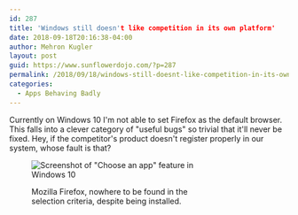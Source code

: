 ```yaml
---
id: 287
title: 'Windows still doesn't like competition in its own platform'
date: 2018-09-18T20:16:38-04:00
author: Mehron Kugler
layout: post
guid: https://www.sunflowerdojo.com/?p=287
permalink: /2018/09/18/windows-still-doesnt-like-competition-in-its-own-platform/
categories:
  - Apps Behaving Badly
---
```

Currently on Windows 10 I'm not able to set Firefox as the default browser. This falls into a clever category of "useful bugs" so trivial that it'll never be fixed. Hey, if the competitor's product doesn't register properly in our system, whose fault is that?<figure id="attachment_288" aria-describedby="caption-attachment-288" style="width: 300px" class="wp-caption aligncenter">

<img loading="lazy" class="wp-image-288 size-medium" src="/wp-content/uploads/2018/09/windows_hates_firefox-e1537316131652-300x255.png" alt="Screenshot of &quot;Choose an app&quot; feature in Windows 10" width="300" height="255" srcset="/wp-content/uploads/2018/09/windows_hates_firefox-e1537316131652-300x255.png 300w, /wp-content/uploads/2018/09/windows_hates_firefox-e1537316131652.png 556w" sizes="(max-width: 300px) 100vw, 300px" /> <figcaption id="caption-attachment-288" class="wp-caption-text">Mozilla Firefox, nowhere to be found in the selection criteria, despite being installed.</figcaption></figure>
